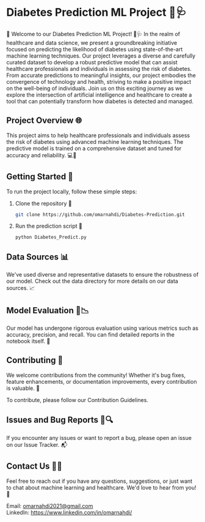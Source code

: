 # Diabetes Prediction ML Project 🤖🩺

🌟 Welcome to our Diabetes Prediction ML Project! 🤖🩺 In the realm of healthcare and data science, we present a groundbreaking initiative focused on predicting the likelihood of diabetes using state-of-the-art machine learning techniques. Our project leverages a diverse and carefully curated dataset to develop a robust predictive model that can assist healthcare professionals and individuals in assessing the risk of diabetes. From accurate predictions to meaningful insights, our project embodies the convergence of technology and health, striving to make a positive impact on the well-being of individuals. Join us on this exciting journey as we explore the intersection of artificial intelligence and healthcare to create a tool that can potentially transform how diabetes is detected and managed.

## Project Overview 🌐

This project aims to help healthcare professionals and individuals assess the risk of diabetes using advanced machine learning techniques. The predictive model is trained on a comprehensive dataset and tuned for accuracy and reliability. 💻🔬

## Getting Started 🏁

To run the project locally, follow these simple steps:

1. Clone the repository 🧬
   ```bash
   git clone https://github.com/omarnahdi/Diabetes-Prediction.git
   ```
2. Run the prediction script 🚀
   ```
   python Diabetes_Predict.py
   ```
## Data Sources 📊
We've used diverse and representative datasets to ensure the robustness of our model. Check out the data directory for more details on our data sources. 📈

## Model Evaluation 🧠📉
Our model has undergone rigorous evaluation using various metrics such as accuracy, precision, and recall. You can find detailed reports in the notebook itself. 📄

## Contributing 🤝
We welcome contributions from the community! Whether it's bug fixes, feature enhancements, or documentation improvements, every contribution is valuable. 🙌

To contribute, please follow our Contribution Guidelines.

## Issues and Bug Reports 🐞🔍
If you encounter any issues or want to report a bug, please open an issue on our Issue Tracker. 📬

## Contact Us 📧🤗
Feel free to reach out if you have any questions, suggestions, or just want to chat about machine learning and healthcare. We'd love to hear from you! 💌

Email: omarnahdi2021@gmail.com \
LinkedIn: https://www.linkedin.com/in/omarnahdi/



